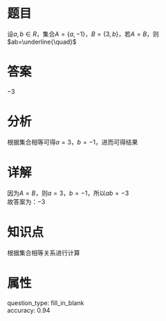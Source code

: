# 题目

设$a,b\in R$，集合$A=\{a,-1\}$，$B=\{3,b\}$，若$A=B$，则$ab=\underline{\quad}$

# 答案

$-3$

# 分析

根据集合相等可得$a=3$，$b=-1$，进而可得结果

# 详解

因为$A=B$，则$a=3$，$b=-1$，所以$ab=-3$  
故答案为：$-3$

# 知识点

根据集合相等关系进行计算

# 属性

question_type: fill_in_blank  
accuracy: 0.94

